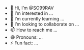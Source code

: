 - 👋 Hi, I’m @SO99RAV
- 👀 I’m interested in ...
- 🌱 I’m currently learning ...
- 💞️ I’m looking to collaborate on ...
- 📫 How to reach me ...
- 😄 Pronouns: ...
- ⚡ Fun fact: ...

<!---
SO99RAV/SO99RAV is a ✨ special ✨ repository because its `README.md` (this file) appears on your GitHub profile.
You can click the Preview link to take a look at your changes.
--->
